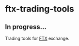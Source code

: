 # ftx-trading-tools

## In progress...

Trading tools for [FTX](https://ftx.com/#a=oxhak) exchange.
